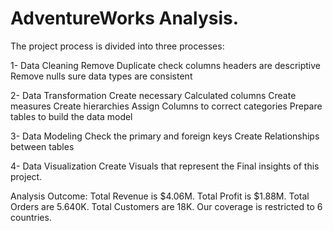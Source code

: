 # AdventureWorks Analysis.
The project process is divided into three processes:

1- Data Cleaning
 Remove Duplicate
 check columns headers are descriptive
 Remove nulls
 sure data types are consistent

2- Data Transformation
 Create necessary Calculated columns
 Create measures
 Create hierarchies
 Assign Columns to correct categories
 Prepare tables to build the data model

3- Data Modeling
 Check the primary and foreign keys
 Create Relationships between tables

4- Data Visualization
 Create Visuals that represent the Final insights of this project.

Analysis Outcome:
 Total Revenue is $4.06M.
 Total Profit is $1.88M.
 Total Orders are 5.640K.
 Total Customers are 18K.
 Our coverage is restricted to 6 countries.
